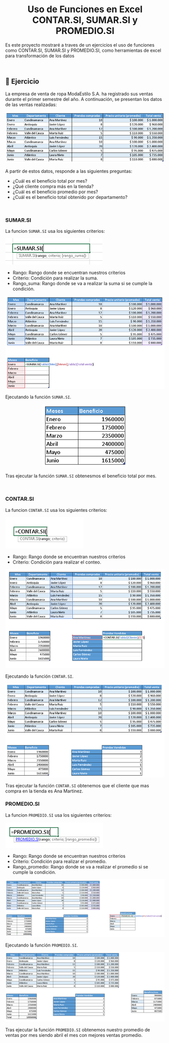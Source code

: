 <h1 align="center"> Uso de Funciones en Excel CONTAR.SI, SUMAR.SI y PROMEDIO.SI</h1>
<p>Es este proyecto mostraré a traves de un ejercicios el uso de funciones como CONTAR.SI, SUMAR.SI y PROMEDIO.SI, como herramientas de excel para transformación de los datos</p>
<br>

## :bookmark_tabs: Ejercicio

<p>La empresa de venta de ropa ModaEstilo S.A. ha registrado sus ventas durante el primer semestre del año. A continuación, se presentan los datos de las ventas realizadas:</p>
<p align="center">
  <img src="https://raw.githubusercontent.com/WilliamLopez663/Uso-de-Funciones-en-Excel/main/images/datos.PNG">
</p>
<p>A partir de estos datos, responde a las siguientes preguntas:</p>

- ¿Cuál es el beneficio total por mes?
- ¿Qué cliente compra más en la tienda?
- ¿Cuál es el beneficio promedio por mes?
- ¿Cuál es el beneficio total obtenido por departamento?
<br>

### SUMAR.SI

La funcion `SUMAR.SI` usa los siguientes criterios:
<p><img src="https://raw.githubusercontent.com/WilliamLopez663/Uso-de-Funciones-en-Excel/main/images/sumar-si.PNG"></p>

- Rango: Rango donde se encuentran nuestros criterios
- Criterio: Condición para realizar la suma.
- Rango_suma: Rango donde se va a realizar la suma si se cumple la condición.
<p align="center">
<img src="https://raw.githubusercontent.com/WilliamLopez663/Uso-de-Funciones-en-Excel/main/images/sumar-si-ejecutando.png">
</p>

Ejecutando la función `SUMAR.SI`.

<p align="center">
<img src="https://raw.githubusercontent.com/WilliamLopez663/Uso-de-Funciones-en-Excel/main/images/sumar-si-final.PNG">
</p>

Tras ejecutar la función `SUMAR.SI` obtenesmos el beneficio total por mes.

<br>

### CONTAR.SI

La funcion `CONTAR.SI` usa los siguientes criterios:

<img src="https://raw.githubusercontent.com/WilliamLopez663/Uso-de-Funciones-en-Excel/main/images/contar-si.PNG">

- Rango: Rango donde se encuentran nuestros criterios
- Criterio: Condición para realizar el conteo.

<p align="center">
<img src="https://raw.githubusercontent.com/WilliamLopez663/Uso-de-Funciones-en-Excel/main/images/contar-si-ejecutando.PNG">
</p>

Ejecutando la función `CONTAR.SI`.

<p align="center">
<img src="https://raw.githubusercontent.com/WilliamLopez663/Uso-de-Funciones-en-Excel/main/images/contar-si-final.PNG">
</p>

Tras ejecutar la función `CONTAR.SI` obtenemos que el cliente que mas compra en la tienda es Ana Martinez.

### PROMEDIO.SI

La funcion `PROMEDIO.SI` usa los siguientes criterios:

<img src="https://raw.githubusercontent.com/WilliamLopez663/Uso-de-Funciones-en-Excel/main/images/promedio-si.PNG">

- Rango: Rango donde se encuentran nuestros criterios
- Criterio: Condición para realizar el promedio.
- Rango_promedio: Rango donde se va a realizar el promedio si se cumple la condición.

<p align="center">
<img src="https://raw.githubusercontent.com/WilliamLopez663/Uso-de-Funciones-en-Excel/main/images/promedio-si-ejecutando.PNG">
</p>

Ejecutando la función `PROMEDIO.SI`.

<p align="center">
<img src="https://raw.githubusercontent.com/WilliamLopez663/Uso-de-Funciones-en-Excel/main/images/promedio-si-final.PNG">
</p>

Tras ejecutar la función `PROMEDIO.SI` obtenemos nuestro promedio de ventas por mes siendo abril el mes con mejores ventas promedio.
